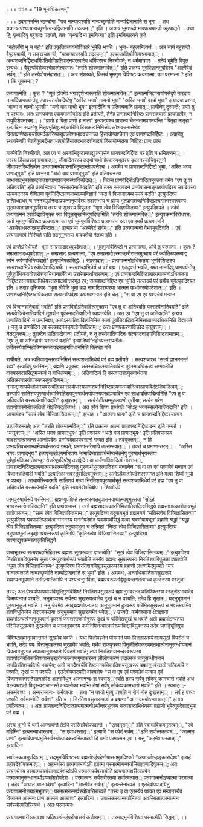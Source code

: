 +++
title = "19 भूमाधिकरणम्"

+++
इदमामनन्ति च्छन्दोगाः "यत्र नान्यत्पश्यति नान्यच्छृणोति नान्यद्विजानाति स भूमा । अथ यत्रान्यत्पश्यत्यन्यच्छृणोत्यन्यद्विजानाति तदल्पम््" इति । अत्रायं भूमशब्दो भावप्रत्ययान्तो व्युत्पाद्यते । तथा हि; पृथ्वादिषु बहुशब्दः पठ्यते, ततः "पृथ्वादिभ्य इमनिज्वा" इति इमनिच्प्रत्यये कृते

"बहोर्लोपो भू च बहोः" इति प्रकृतिप्रत्यययोर्विकारे भूमेति भवति । भूमा- बहुत्वमित्यर्थः । अत्र चायं बहुशब्दो वैपुल्यवाची, न सङ्खयावाची; "यत्रान्यत्पश्यति तदल्पम््" इत्यल्पप्रतियोगित्वश्रवणात्् । अन्यशब्दनिर्द्दिष्टधर्मिप्रतियोगिप्रतिपादनपरत्वादेव धर्मिपरश्च निश्चीयते; न धर्ममात्रपरः । तदेवं भूमेति विपुल इत्यर्थः । वैपुल्यविशेष्यश्चेहात्मेत्यवगतः "तरति शोकमात्मवित््" इति प्रक्रम्य भूमविज्ञानमुपदिश्य "आत्मैवेदं सर्वम््" इति तस्यैवोपसंहारात्् । अत्र संशय्यते, किमयं भूमगुण विशिष्टः प्रत्यगात्मा, उत परमात्मा ? इति । किं युक्त्तम्् ?

प्रत्यगात्मेति । कुतः ? "श्रुतं ह्येवमेवं भगवद्दृशेभ्यस्तरति शोकमात्मवित््" इत्यात्मजिज्ञासयोपसेदुषे नारदाय नामादिप्राणपर्यन्तेषु उपास्यतयोपदिष्टेषु "अस्ति भगवो नामनो भूयः" "अस्ति भगवो वाचो भूयः" इत्यादयः प्रश्नाः, "वाग्वा व नाम्नो भूयसी" "मनो वाव वाचो भूयः" इत्यादीनि च प्रतिवचनानि प्राणात्् प्राचीनेषु दृश्यन्ते; प्राणो तु न पश्यामः, अतः प्राणपर्यन्त एवायमात्मोपदेश इति प्रतीयते, तेनेह प्राणशब्दनिर्द्दिष्टः प्राणसहचारी प्रत्यगात्मैव, न वायुविशेषमात्रम्् । "प्राणो ह पिता प्राणो ह माता" इत्यादयश्च प्राणस्य चेतनतामवगमयन्ति "पितृहा मातृहा" इत्यादिना सप्राणेषु नितृप्रभृतिषूपमर्द्दकारिणि हिंसकत्वनिमित्तोपक्रोशवचनात्तेष्वेव विगतप्राणेष्वत्यन्तोपमर्दकारिण्यप्युपक्रोशाभाववचनाच्च हिंसायोग्यश्चेतन एव प्राणशब्दनिर्द्दिष्टः । अप्राणेषु स्थावरेष्वपि चेतनेषूपमर्द्दभावाभावयोर्हिंसातदभावदर्शनादयं हिंसायोग्यतया निर्द्दिष्टः प्राणः प्रत्य

गात्मैवेति निश्चीयते, अत एव च अरनाभिदृष्टान्ताद्युपन्यासेन प्राणशब्दनिर्द्दिष्टः पर इति न भ्रमितव्यम्् । परस्य हिंसाप्रसङ्गाभावात््, जीवादितरस्य तद्भोग्यभोगोपकरणभूतस्य कृत्स्नस्याचिद्वस्तुनो जीवायत्तस्थितित्वेन प्रत्यगात्मन्येवारनाभिदृष्टान्तोपपत्तेश्च । अयमेव च प्राणशब्दनिर्द्दिष्टो भूमा, "अस्ति भगवः प्राणाद्भूयः" इति प्रश्नस्य "अदो वाव प्राणाद्भूयः" इति प्रतिवचनस्य चाभावाद्भूमसंशब्दनात्प्राक्प्राणप्रकरणस्याविच्छेदात्् । किञ्च प्राणवेदिनोऽतिवादित्वमुक्तवा तमेव "एष तु वा अतिवदति" इति प्रत्यभिज्ञाप्य "यस्सत्येनातिवदति" इति तस्य सत्यवदनं प्राणोपासनाङ्गतयोपदिश्य उपादेयस्य सत्यवदनस्य शेषितया पूर्वनिर्दिष्टप्राणयाथात्म्यविज्ञानं "यदा वै विजानात्यथ सत्यं वदति" इत्युपदिश्य तत्सिध्द्यथर्ं च मननश्रद्धानिष्ठाप्रयत्नानुपदिश्य तदारम्भाय च प्राप्य भूतप्राणशब्दनिर्दिष्टप्रत्यगात्मस्वरूपस्य सुखरूपताज्ञानमुपदिश्य तस्य च सुखस्य विपुलता "भूमा त्वेव विजिज्ञासितव्यः" इत्युपदिश्यते । तदेवं प्रत्यगात्मन एवाविद्यावियुक्त्तं रूपं विपुलसुखमित्युपदिष्टमिति "तरति शोकमात्मवित््" इत्युपक्रमाविरोधश्च; अतो भूमगुणविशिष्टः प्रत्यगात्मा यत एवं भूमगुणविशिष्टः प्रत्यगात्मा अत एवाहमर्थे प्रत्यगात्मनि "अहमेवाधस्तादहमुपरिष्टात््" इत्यारभ्य "अहमेवेदं सर्वम््" इति प्रत्यगात्मनो वैभवमुपदिशति । एवं प्रत्यगात्मत्वे निश्चिते सति तदनुगुणतया वाक्यशेषो नेतव्य इति ।

एवं प्राप्तेऽभिधीयते- भूमा सम्प्रसादादध्युपदेशात्् । भूमगुणविशिष्टो न प्रत्यगात्मा, अपि तु परमात्मा । कुतः ? सम्प्रसादादध्युपदेशात््- सम्प्रसादः प्रत्यगात्मा, "एष सम्प्रसादोऽस्माच्छरीरात्समुत्थाय परं ज्योतिरुपसम्पद्य स्वेन रूपेणाभिनिष्पद्यते" इत्युपनिषत्प्रसिद्धेः । संप्रसादात््- प्रत्यगात्मनोऽधिकतया भूमविशिष्टस्य सत्यशब्दाभिधेयस्योपदेशादित्यर्थः । सत्यशब्दाभिधेयं च परं बह्म । एतदुक्त्तं भवति, यथा नामादिषु प्राणपर्यन्तेषु पूर्वपूर्वाधिकतयोत्तरोत्तराभिधानार्त्पेवेभ्य उत्तरेषामर्थान्तरत्वम््; एवं प्राणशब्दनिर्दिष्टात्प्रत्यगात्मनोऽधिकतया निर्द्दिष्टस्सत्यशब्दाभिधेयस्तस्मादर्थान्तरभूत एव; सत्यशब्दनिर्द्दिष्ट एव भूमेति सत्याख्यं परं ब्रह्मैव भूमेत्युपदिश्यत इति । तदाह वृत्तिकारः "भूमा त्वेवेति भूमा ब्रह्म नामादिपरम्परया आत्मन ऊर्ध्वमस्योपदेशात््" इति । प्राणशब्दनिर्द्दिष्टादधिकतया सत्यस्योपदेशः कथमवगम्यत इति चेत्् "स वा एष एवं पश्यन्नेवं मन्वान

एवं विजानन्नतिवादी भवति" इति प्राणविदोऽतिवादित्वमुक्तवा "एष तु वा अतिवदति यस्सत्येनातिवदति" इति सत्यवेदित्वेनातिवादिनं तुशब्देन पूर्वस्मादतिवादिनो व्यावतर्यति । अत एव "एष तु वा अतिवदति" इत्यत्र प्राणातिवादिनो न प्रत्यभिज्ञा, अतोऽस्यातिवादित्वनिमित्तं सत्यं पूर्वातिवादित्वनिमित्तात्प्राणादधिकमिति विज्ञायते । ननु च प्राणवेदिन एव सत्यवदनमङ्गत्वेनोपदिष्टम््; अतः प्राणप्रकरणाविच्छेद इत्युक्त्तम्् । नैतद्युक्त्तम््; तुशब्देन ह्यतिवाद्येवान्यः प्रतीयते, न तु तस्यैवातिवादिनः सत्यवदनाङ्गविशिष्टतामात्रम्् । "एष तु वा अग्निहोत्री यस्सत्यं वदति" इत्यादिष्वग्निहोत्र्यन्तराप्रतीतेः प्रतीतस्यैवाग्निहोत्रिणस्सत्यवदनाङ्गविधानमिति क्लिष्टा गति

राश्रीयते, अत्र त्वतिवाद्यन्तरत्वनिमित्तं सत्यशब्दाभिधेयं परं ब्रह्म प्रतीयते । सत्यशब्दश्च "सत्यं ज्ञानमनन्तं ब्रह्म" इत्यादिषु परस्मिन्् ब्रह्मणि प्रयुक्त्तः, अतस्तन्निष्ठस्यातिवादिनः पूर्वस्मादधिकत्वं सम्भवतीति वाक्यस्वरससिद्धमन्यत्वं न बाधितव्यम्् । अतिवादित्वं हि वस्त्वन्तरात्पुरुषार्थतया अतिक्रान्तस्वोपास्यवस्तुवादित्वम््; नामाद्याशापर्यन्तोपास्यवस्त्वतिक्रान्तस्वोपास्यप्राणशब्दनिर्द्दिष्टप्रत्यगात्मवादित्वात्प्राणविदोऽतिबादित्वम््; तस्यापि सातिशयपुरुषार्थत्वान्निरतिशयपुरुषार्थतयोपास्यपरब्रह्मवादिन एव साक्षादतिवादित्वमिति "एष तु वा अतिवदति यस्सत्येनातिवदति" इत्युक्त्तम्् । सत्येनेतीत्थम्भूतलक्षणो तृतीया; सत्येन परेण ब्रह्मणोपास्येनोपलक्षितो योऽतिवदतीत्यर्थः । अत एवैवं शिष्यः प्रार्थयते "सोऽहं भगवस्सत्येनातिवदानि" इति । आचार्यश्च "सत्यं त्वेव विजिज्ञासितव्यम््" इत्याह । "आत्मनः प्राणः" इति च प्राणशब्दनिर्द्दिष्टस्यात्मन

उत्पत्तिरुच्यते; अतः "तरति शोकमात्मवित््" इति प्रक्रान्त आत्मा प्राणशब्दनिर्द्दिष्टादन्य इति गम्यते । "यत्तूक्त्तम््" "अस्ति भगवः प्राणाद्भूयः" इति प्रश्नस्य "अदो वाव प्राणाद्भूयः" इति प्रतिवचनस्य चादर्शनात्प्रक्रान्त आत्मोपदेशः प्राणोपदेशपर्यवसानो गम्यत इति । तदयुक्त्तम््, न हि प्रश्नप्रतिवचनाभ्यामेवार्थान्तरत्वं गम्यते; प्रमाणान्तरेणापि तत्सम्भवात्् । उक्त्तं च प्रमाणान्तरम्् । "अस्ति भगवः प्राणाद्भूयः" इत्यपृच्छतोऽयमभिप्रायः नामादिष्वाशापर्यन्तेष्वचेतनेषु पुरुषार्थभूयस्तया पूर्वपूर्वमतिक्रान्तेष्वप्युत्तरोत्तरेषूपदिष्टेषु तत्तद्वेदिन आचार्येणातिवादित्वं नोक्त्तम््, प्राणशब्दनिर्दिष्टप्रत्यगात्मयाथात्म्यवेदिनस्तु पुरुषार्थभूयस्त्वातिशयं मन्वानेन "स वा एष एवं पश्यन्नेवं मन्वान एवं विजानन्नतिवादी भवति" इत्यतिक्रान्तवस्तुवादित्वमुक्त्तम््; अतोऽत्रैवात्मोपदेशस्समाप्त इति मत्वा शिष्यो भूयो न पप्रच्छ । आचार्यस्त्विदमपि सातिशयं मत्वा निरतिशयपुरुषार्थभूतं सत्यशब्दाभिधेयं परं ब्रह्म "एष तु वा अतिवदति यस्सत्येनाति वदति" इति स्वयमेवोपचिक्षेप । शिष्योऽपि

परमपुरुषार्थरूपे परस्मिन्् ब्रह्मण्युपक्षिप्ते तत्स्वरूपतदुपासनयाथात्म्यबुभुत्सया "सोऽहं भगवस्सत्त्येनातिवदानि" इति प्रार्थयामास । ततो ब्रह्मसाक्षात्कारनिमित्तातिवादित्वसिद्धये ब्रह्मसाक्षात्कारोपायभूतं ब्रह्मोपासनम्् "सत्यं त्वेव विजिज्ञासितव्यम््" इत्युपदिश्य तदुपायभूतं ब्रह्ममननं "मतिस्त्वेव विजिज्ञासितव्या" इत्युपदिश्य श्रवणप्रतिष्ठार्थत्वान्मननस्य मननोपदेशेन श्रवणमर्थसिद्धं मत्वा श्रवणोपायभूतां ब्रह्मणि श्रद्धां "श्रद्धा त्वेव विजिज्ञासितव्या" इत्युपदिश्य तदुपायभूतां च तन्निष्ठां "निष्ठा त्वेव विजिज्ञासितव्या" इत्युपदिश्य तदुपायभूतां तदुद्योगप्रयत्नरूपां कृतिमपि "कृतिस्त्वेव विजिज्ञासितव्या" इत्युपदिश्य श्रवणाद्युपक्रमरूपकृतिसिद्धये

प्राप्यभूतस्य सत्यशब्दाभिहितस्य ब्रह्मणः सुखरूपता ज्ञातव्येति" "सुखं त्वेव विजिज्ञासितव्यम््" इत्युपदिश्य निरतिशयविपुलमेव सुखं परमपुरुषार्थरूपं भवतीति तस्यैव ब्रह्मणः सुखरूपस्य निरतिशयविपुलता ज्ञातव्येति "भूमा त्वेव विजिज्ञासितव्यः" इत्युपदिश्य निरतिशयविपुलसुखरूपस्य ब्रह्मणो लक्षणमिदमुच्यते "यत्र नान्यत्पश्यति नान्यच्छृणोति नान्यद्विजानाति स भूमा" इति । अयमर्थः, अनवधिकातिशयसुखरूपे ब्रह्मण्यनभूयमाने ततोऽन्यत्किमपि न पश्यत्वनुभविता, ब्रह्मस्वरूपतद्विभूत्यन्तर्गतत्वाच्च कृत्स्नस्य वस्तुजा

तस्य; अत ऐश्वर्यापरपर्यायविभूतिगुणविशिष्टं निरतिशयसुखरूपं ब्रह्मानुभवस्तद्य्वतिरिक्त्तस्य वस्तुनोऽभावादेव किमप्यन्यन्न पश्यति, अनुभाव्यस्य सर्वस्य सुखरूपत्वादेव दुःखं च न पश्यति; तदेव हि सुखम्् यदनुभूयमानं पुरुषानुकूलं भवति । ननु चेदमेव जगद्ब्रह्मणोऽन्यतया अनुभूयमानं दुःखरूपं परिमितसुखरूपं च भवत्कथमिव ब्रह्मविभूतित्वेन तदात्मकतया अनुभूयमानं सुखरूपमेव भवेत्् ? उच्यते; कर्मवश्यानां क्षेत्रज्ञानां ब्रह्मणोऽन्यत्वेनानुभूयमानं कृत्स्नं जगत्तत्तत्कर्मानुरूपं दुःखं च परिमितसुखं च भवति अतो ब्रह्मणोऽन्यतया परिमितसुखत्वेन दुःखत्वेन च जगदनुभवस्य कर्मनिमित्तत्वात्कर्मरूपाविद्याविमुक्त्तस्य तदेव जगद्विभूतिगुण

विशिष्टब्रह्मानुभवान्तर्गतं सुखमेव भवति । यथा पित्तोपहतेन पीयमानं पयः पित्ततारतम्येनाल्पसुखं विपरीतं च भवति, तदेव पयः पित्तानुपहतस्य सुखायैव भवति; यथैव राजपुत्रस्य पितुर्लीलोपकरणमतथात्वेनानुसन्धीयमानं प्रियत्वमनुपगतं तथात्वानुसन्धाने प्रियतमं भवति; तथा निरतिशयानन्दस्वरूपस्य ब्रह्मणोऽनवधिकातिशयासङ्खयेयकल्याणगुणाकरस्य लीलोपकरणं तदात्मकं चानुसन्धीयमानं जगन्निरतिशयप्रीतये भवत्येव; अतो जगदैश्वर्यविशिष्टमनवधिकातिशयसुखरूपं ब्रह्मानुभवंस्ततोन्यत्किमपि न पश्यति, दुःखं च न पश्यति । एतदेवोपपादयति वाक्यशेषः "स वा एष एवं पश्यन्नेवं मन्वान एवं विजानन्नात्मरतिरात्मक्रीड आत्ममिथुन आत्मानन्दः स स्वराड््भवति तस्य सर्वेषु लोकेषु कामचारो भवति अथ येऽन्यथाऽतो विदुरन्यराजानस्ते क्षय्यलोका भवन्ति तेषां सर्वेषु लोकेष्वकामचारो भवति" इति । स्वराट््- अकर्मवश्यः । अन्यराजानः- कर्मवश्याः । तथा "न पश्यो मृत्युं पश्यति न रोगं नोत दुःखताम्् । सर्वं ह पश्यः पश्यति सर्वमाप्नोति सर्वशः" इति च । निरतिशयसुखरूपत्वं च ब्रह्मणः "आनन्दमयोऽभ्यासात््" इत्यत्र प्रपञ्चितम्् । अतः प्राणशब्दनिर्द्दिष्टात्प्रत्यगात्मनोऽर्थान्तरभूतस्य सत्यशब्दाभिधेयस्य ब्रह्मणो भूमेत्युपदेशाद्भूमा परं ब्रह्म ।

अस्य भूम्नो ये धर्मा आम्नायन्ते तेऽपि परस्मिन्नेवोपपद्यन्ते । "एतदमृतम््" इति स्वाभाविकममृतत्वम््, "स्वे महिम्नि" इत्यनन्याधारत्वम््, "स एवाधस्तात््" इत्यादि "स एवेदं सर्वम््" इति सर्वात्मकत्वम््, "आत्मनः प्राणः" इत्यादिप्राणप्रभृतिसर्वस्योत्पादकत्वमित्यादयो हि धर्माः परमात्मन एव । यत्तु "अहमेवाधस्तात््" इत्यादिना

सर्वात्मकत्वमुपदिष्टम््, तद्भूमविशिष्टस्य ब्रह्मणोऽहंग्रहेणोपासनमुपदिश्यते "अथाऽतोऽहङ्कारादेशः" इत्यहं ग्रहोपदेशोपक्रमात्् । अहमर्थस्य प्रत्यगात्मनोऽपि ह्यात्मा परमात्मेत्यन्तर्यामिब्राह्मणादिषूक्रम््; अतः प्रत्यगर्थस्य परमात्मपयर्वसानादहंशब्दोऽपि परमात्मपर्यवसायीति प्रत्यगात्मशरीरकत्वेन परमात्मानुसन्धानार्थोऽयमहंग्रहोपदेशः । परमात्मनः सर्वशरीरतया सर्वात्मत्वात्् प्रत्यगात्मनोऽप्यात्मा परमात्मा । तदेव "अथात आत्मादेशः" इत्यादिना "आत्मैवेदं सर्वम््" इत्यन्तेनोच्यते । एतदेवोपपादयितुं प्रत्यगात्मनोऽप्यात्मभूतात्् परमात्मनस्सर्वस्योत्पत्तिरुच्यते "तस्य ह वा एतस्यैवं पश्यत एवं मन्वानस्यैवं विजानत आत्मनः प्राण आत्मत आकाशः" इत्यादिना । उपासकस्यान्तर्यामितया अवस्थितात्परमात्मनः सर्वस्योत्पत्तिरित्यर्थः । अतः परमात्मनः

प्रत्यगात्मशरीरकत्वज्ञानप्रतिष्ठार्थमहंग्रहोपासनं कर्त्तव्यम्् । तस्माद्भूमविशिष्टः परमात्मेति सिद्धम्् ।।